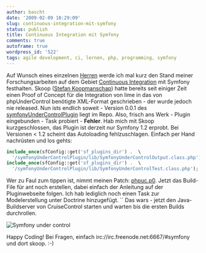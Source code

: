 ```yaml
---
author: bascht
date: '2009-02-09 18:29:09'
slug: continuous-integration-mit-symfony
status: publish
title: Continuous Integration mit Symfony
comments: true
autoframe: true
wordpress_id: '522'
tags: agile development, ci, lernen, php, programming, symfony
---
```


Auf Wunsch eines einzelnen
[Herren](http://twitter.com/denderello/status/1191900184) werde ich
mal kurz den Stand meiner Forschungsarbeiten auf dem Gebiet
[Continuous Integration](http://de.wikipedia.org/wiki/Kontinuierliche_Integration)
mit Symfony festhalten. Skoop
([Stefan Koopmanschap](http://www.leftontheweb.com/who)) hatte
bereits seit einiger Zeit einen Proof of Concept für die
Integration von lime in das von phpUnderControl benötigte
XML-Format geschrieben - der wurde jedoch nie released. Nun ists
endlich soweit - Version 0.0.1 des
[symfonyUnderControlPlugin](http://www.symfony-project.org/plugins/symfonyUnderControlPlugin)
liegt im Repo. Also, frisch ans Werk - Plugin eingebunden - Task
probiert - **Fehler**. Hab mich mit Skoop kurzgeschlossen, das
Plugin ist derzeit nur Symfony 1.2 erprobt. Bei Versionen < 1.2
scheint das Autoloading fehlzuschlagen. Einfach per Hand nachrüsten
und los gehts: 

```php
include_once(sfConfig::get('sf_plugins_dir') .  \
  '/symfonyUnderControlPlugin/lib/SymfonyUnderControlOutput.class.php');
include_once(sfConfig::get('sf_plugins_dir') .  \
  '/symfonyUnderControlPlugin/lib/SymfonyUnderControlTest.class.php');
```

Wer zu Faul zum tippen ist, nimmt meinen Patch:
[phpuc.p0](http://www.bascht.com/uploads/2009/02/phpuc.p0). Jetzt
das Build-File für ant noch erstellen, dabei einfach der Anleitung
auf der Pluginwebseite folgen. Ich hab lediglich noch einen Task
zur Modelerstellung unter Doctrine hinzugefügt. `` Das wars - jetzt
den Java-Buildserver von CruiseControl starten und warten bis die
ersten Builds durchrollen.

![Symfony under control](/blog/2009-02-09-continuous-integration-mit-symfony/symfonyundercontrol.png)

Happy Coding! Bei Fragen, einfach
irc://irc.freenode.net:6667/\#symfony und dort skoop. :-)


